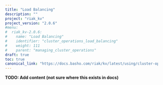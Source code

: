 ```yaml
---
title: "Load Balancing"
description: ""
project: "riak_kv"
project_version: "2.0.6"
#menu:
#  riak_kv-2.0.6:
#    name: "Load Balancing"
#    identifier: "cluster_operations_load_balancing"
#    weight: 111
#    parent: "managing_cluster_operations"
draft: true
toc: true
canonical_link: "https://docs.basho.com/riak/kv/latest/using/cluster-operations/load-balancing"
---
```


**TODO: Add content (not sure where this exists in docs)**
